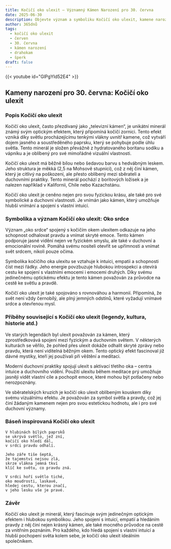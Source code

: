 ```yaml
---
title: Kočičí oko ulexit – Významný Kámen Narození pro 30. června
date: 2025-06-30
description: Objevte význam a symboliku Kočičí oko ulexit, kamene narození pro 30. června, který symbolizuje Oko srdce. Přečtěte si legendy a inspirující příběhy.
author: 365dnů
tags:
  - kočičí oko ulexit
  - červen
  - 30. června
  - kámen narození
  - drahokam
  - šperk
draft: false
---
```


{{< youtube id="GlPgYId52E4" >}}

## Kameny narození pro 30. června: Kočičí oko ulexit

### Popis Kočičí oko ulexit

Kočičí oko ulexit, často přezdívaný jako „televizní kámen“, je unikátní minerál známý svým optickým efektem, který připomíná kočičí zornici. Tento efekt vzniká díky světlu procházejícímu tenkými vlákny uvnitř kamene, což vytváří dojem jasného a soustředěného paprsku, který se pohybuje podle úhlu světla. Tento minerál je složen převážně z hydratovaného boritanu sodíku a vápníku a je oblíbený pro své mimořádné vizuální vlastnosti.

Kočičí oko ulexit má běžně bílou nebo šedavou barvu s hedvábným leskem. Jeho struktura je měkká (2,5 na Mohsově stupnici), což z něj činí kámen, který je citlivý na poškození, ale přesto oblíbený mezi sběrateli a duchovními praktiky. Tento minerál pochází z boritových ložisek a je nalezen například v Kalifornii, Chile nebo Kazachstánu.

Kočičí oko ulexit je ceněno nejen pro svou fyzickou krásu, ale také pro své symbolické a duchovní vlastnosti. Je vnímán jako kámen, který umožňuje hlubší vnímání a spojení s vlastní intuicí.

### Symbolika a význam Kočičí oko ulexit: Oko srdce

Význam „oko srdce“ spojený s kočičím okem ulexitem odkazuje na jeho schopnost odhalovat pravdu a vnímat skryté emoce. Tento kámen podporuje jasné vidění nejen ve fyzickém smyslu, ale také v duchovní a emocionální rovině. Pomáhá svému nositeli otevřít se upřímnosti a vnímat svět srdcem, nikoli pouze očima.

Symbolika kočičího oka ulexitu se vztahuje k intuici, empatii a schopnosti číst mezi řádky. Jeho energie povzbuzuje hlubokou introspekci a otevírá cestu ke spojení s vlastními emocemi i emocemi druhých. Díky svému jedinečnému optickému efektu je tento kámen považován za průvodce na cestě ke světlu a pravdě.

Kočičí oko ulexit je také spojováno s rovnováhou a harmonií. Připomíná, že svět není vždy černobílý, ale plný jemných odstínů, které vyžadují vnímavé srdce a otevřenou mysl.

### Příběhy související s Kočičí oko ulexit (legendy, kultura, historie atd.)

Ve starých legendách byl ulexit považován za kámen, který zprostředkovává spojení mezi fyzickým a duchovním světem. V některých kulturách se věřilo, že pohled přes ulexit dokáže odhalit skryté zprávy nebo pravdu, která není viditelná běžným okem. Tento optický efekt fascinoval již dávné mystiky, kteří jej používali při věštění a meditaci.

Moderní duchovní praktiky spojují ulexit s aktivací třetího oka – centra intuice a duchovního vidění. Použití ulexitu během meditace prý umožňuje jasněji vidět vlastní cíle a pochopit emoce, které mohou být potlačeny nebo nerozpoznány.

Ve sběratelských kruzích je kočičí oko ulexit oblíbeným kouskem díky svému vizuálnímu efektu. Je považován za symbol světla a pravdy, což jej činí žádaným kamenem nejen pro svou estetickou hodnotu, ale i pro své duchovní významy.

### Báseň inspirovaná Kočičí oko ulexit

```
V hlubinách bílých paprsků  
se ukrývá světlo, jež zní,  
kočičí oko hledí dál,  
v srdci pravdu odhalí.

Jeho záře tiše šeptá,  
že tajemství nejsou zlá,  
skrze vlákna jemná tkví  
klíč ke světu, co pravdu zná.

V srdci hoří světlo tiché,  
oko moudrosti, laskavé,  
hledej cestu, kterou značí,  
v jeho lesku vše je pravé.
```

### Závěr

Kočičí oko ulexit je minerál, který fascinuje svým jedinečným optickým efektem i hlubokou symbolikou. Jeho spojení s intuicí, empatií a hledáním pravdy z něj činí nejen krásný kámen, ale také mocného průvodce na cestě za vnitřním poznáním. Pro každého, kdo hledá spojení s vlastní intuicí a hlubší pochopení světa kolem sebe, je kočičí oko ulexit ideálním společníkem.